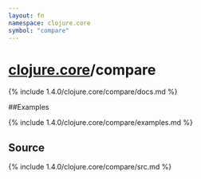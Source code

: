 ```yaml
---
layout: fn
namespace: clojure.core
symbol: "compare"
---
```


# [clojure.core](../)/compare

{% include 1.4.0/clojure.core/compare/docs.md %}

##Examples

{% include 1.4.0/clojure.core/compare/examples.md %}
## Source
{% include 1.4.0/clojure.core/compare/src.md %}

